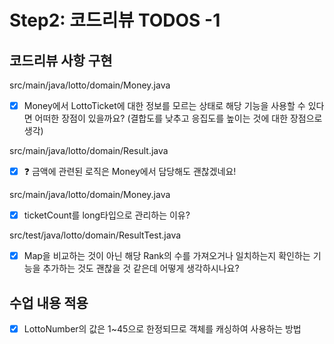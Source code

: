# Step2: 코드리뷰 TODOS -1

## 코드리뷰 사항 구현

src/main/java/lotto/domain/Money.java

- [x] Money에서 LottoTicket에 대한 정보를 모르는 상태로 해당 기능을 사용할 수 있다면 어떠한 장점이 있을까요?
  (결합도를 낮추고 응집도를 높이는 것에 대한 장점으로 생각)

src/main/java/lotto/domain/Result.java

- [x] ❓ 금액에 관련된 로직은 Money에서 담당해도 괜찮겠네요!

src/main/java/lotto/domain/Money.java

- [x] ticketCount를 long타입으로 관리하는 이유?

src/test/java/lotto/domain/ResultTest.java

- [X] Map을 비교하는 것이 아닌 해당 Rank의 수를 가져오거나 일치하는지 확인하는 기능을 추가하는 것도 괜찮을 것 같은데 어떻게 생각하시나요?

## 수업 내용 적용

- [x] LottoNumber의 값은 1~45으로 한정되므로 객체를 캐싱하여 사용하는 방법